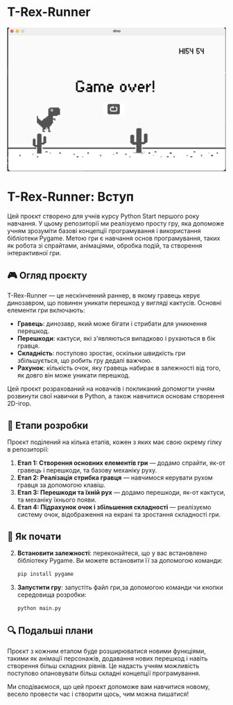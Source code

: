 # T-Rex-Runner
![logo.png](img/logo.png)
# T-Rex-Runner: Вступ

Цей проєкт створено для учнів курсу Python Start першого року навчання. У цьому репозиторії ми реалізуємо просту гру, яка допоможе учням зрозуміти базові концепції програмування і використання бібліотеки Pygame. Метою гри є навчання основ програмування, таких як робота зі спрайтами, анімаціями, обробка подій, та створення інтерактивної гри.

## 🎮 Огляд проєкту

T-Rex-Runner — це нескінченний раннер, в якому гравець керує динозавром, що повинен уникати перешкод у вигляді кактусів. Основні елементи гри включають:
- **Гравець**: динозавр, який може бігати і стрибати для уникнення перешкод.
- **Перешкоди**: кактуси, які з'являються випадково і рухаються в бік гравця.
- **Складність**: поступово зростає, оскільки швидкість гри збільшується, що робить гру дедалі важчою.
- **Рахунок**: кількість очок, яку гравець набирає в залежності від того, як довго він може уникати перешкод.

Цей проєкт розрахований на новачків і покликаний допомогти учням розвинути свої навички в Python, а також навчитися основам створення 2D-ігор.

## 📂 Етапи розробки

Проєкт поділений на кілька етапів, кожен з яких має свою окрему гілку в репозиторії:
1. **Етап 1: Створення основних елементів гри** — додамо спрайти, як-от гравець і перешкоди, та базову механіку руху.
2. **Етап 2: Реалізація стрибка гравця** — навчимося керувати рухом гравця за допомогою клавіш.
3. **Етап 3: Перешкоди та їхній рух** — додамо перешкоди, як-от кактуси, та механіку їхнього появи.
4. **Етап 4: Підрахунок очок і збільшення складності** — реалізуємо систему очок, відображення на екрані та зростання складності гри.


## 🔗 Як почати
2. **Встановити залежності**: переконайтеся, що у вас встановлено бібліотеку Pygame. Ви можете встановити її за допомогою команди:
   ```bash
   pip install pygame
   ```
3. **Запустити гру**: запустіть файл гри,за допомогою команди чи кнопки середовища розробки:
   ```bash
   python main.py
   ```

## 🔍 Подальші плани

Проєкт з кожним етапом буде розширюватися новими функціями, такими як анімації персонажів, додавання нових перешкод і навіть створення більш складних рівнів. Це надасть учням можливість поступово опановувати більш складні концепції програмування.

Ми сподіваємося, що цей проєкт допоможе вам навчитися новому, весело провести час і створити щось, чим можна пишатися! 

